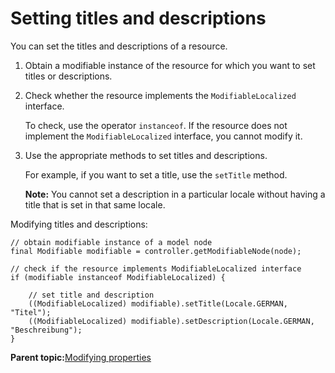 # Setting titles and descriptions 

You can set the titles and descriptions of a resource.

1.  Obtain a modifiable instance of the resource for which you want to set titles or descriptions.

2.  Check whether the resource implements the `ModifiableLocalized` interface.

    To check, use the operator `instanceof`. If the resource does not implement the `ModifiableLocalized` interface, you cannot modify it.

3.  Use the appropriate methods to set titles and descriptions.

    For example, if you want to set a title, use the `setTitle` method.

    **Note:** You cannot set a description in a particular locale without having a title that is set in that same locale.


Modifying titles and descriptions:

```
// obtain modifiable instance of a model node
final Modifiable modifiable = controller.getModifiableNode(node); 

// check if the resource implements ModifiableLocalized interface
if (modifiable instanceof ModifiableLocalized) {

    // set title and description
    ((ModifiableLocalized) modifiable).setTitle(Locale.GERMAN, "Titel");
    ((ModifiableLocalized) modifiable).setDescription(Locale.GERMAN, "Beschreibung");
}
```

**Parent topic:**[Modifying properties ](../dev/ctrlrapit_mdfy_props.md)

